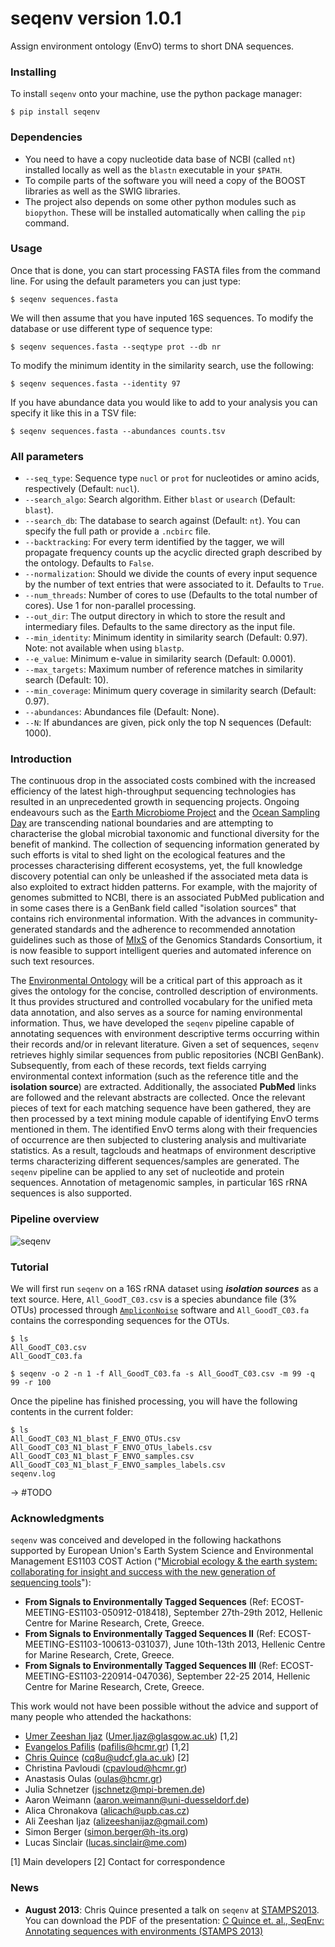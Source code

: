 # seqenv version 1.0.1
Assign environment ontology (EnvO) terms to short DNA sequences.

### Installing
To install `seqenv` onto your machine, use the python package manager:

    $ pip install seqenv

### Dependencies
* You need to have a copy nucleotide data base of NCBI (called `nt`) installed locally as well as the `blastn` executable in your `$PATH`.
* To compile parts of the software you will need a copy of the BOOST libraries as well as the SWIG libraries.
* The project also depends on some other python modules such as `biopython`. These will be installed automatically when calling the `pip` command.

### Usage
Once that is done, you can start processing FASTA files from the command line. For using the default parameters you can just type:

    $ seqenv sequences.fasta

We will then assume that you have inputed 16S sequences. To modify the database or use different type of sequence type:

    $ seqenv sequences.fasta --seqtype prot --db nr

To modify the minimum identity in the similarity search, use the following:

    $ seqenv sequences.fasta --identity 97

If you have abundance data you would like to add to your analysis you can specify it like this in a TSV file:

    $ seqenv sequences.fasta --abundances counts.tsv

### All parameters
   * `--seq_type`: Sequence type `nucl` or `prot` for nucleotides or amino acids, respectively (Default: `nucl`).
   * `--search_algo`: Search algorithm. Either `blast` or `usearch` (Default: `blast`).
   * `--search_db`: The database to search against (Default: `nt`). You can specify the full path or provide a `.ncbirc` file.
   * `--backtracking`: For every term identified by the tagger, we will propagate frequency counts up the acyclic directed graph described by the ontology. Defaults to `False`.
   * `--normalization`: Should we divide the counts of every input sequence by the number of text entries that were associated to it. Defaults to `True`.
   * `--num_threads`: Number of cores to use (Defaults to the total number of cores). Use 1 for non-parallel processing.
   * `--out_dir`: The output directory in which to store the result and intermediary files. Defaults to the same directory as the input file.
   * `--min_identity`: Minimum identity in similarity search (Default: 0.97). Note: not available when using `blastp`.
   * `--e_value`: Minimum e-value in similarity search (Default: 0.0001).
   * `--max_targets`: Maximum number of reference matches in similarity search (Default: 10).
   * `--min_coverage`: Minimum query coverage in similarity search (Default: 0.97).
   * `--abundances`: Abundances file (Default: None).
   * `--N`: If abundances are given, pick only the top N sequences (Default: 1000).

### Introduction
The continuous drop in the associated costs combined with the increased efficiency of the latest high-throughput sequencing technologies has resulted in an unprecedented growth in sequencing projects. Ongoing endeavours such as the [Earth Microbiome Project](http://www.earthmicrobiome.org) and the [Ocean Sampling Day](http://www.microb3.eu/osd) are transcending national boundaries and are attempting to characterise the global microbial taxonomic and functional diversity for the benefit of mankind. The collection of sequencing information generated by such efforts is vital to shed light on the ecological features and the processes characterising different ecosystems, yet, the full knowledge discovery potential can only be unleashed if the associated meta data is also exploited to extract hidden patterns. For example, with the majority of genomes submitted to NCBI, there is an associated PubMed publication and in some cases there is a GenBank field called "isolation sources" that contains rich environmental information.
With the advances in community-generated standards and the adherence to recommended annotation guidelines such as those of [MIxS](http://gensc.org/gc_wiki/index.php/MIxS) of the Genomics Standards Consortium, it is now feasible to support intelligent queries and automated inference on such text resources.

The [Environmental Ontology](http://environmentontology.org/) will be a critical part of this approach as it gives the ontology for the concise, controlled description of environments. It thus provides structured and controlled vocabulary for the unified meta data annotation, and also serves as a source for naming environmental information. Thus, we have developed the `seqenv` pipeline capable of annotating sequences with environment descriptive terms occurring within their records and/or in relevant literature. Given a set of sequences, `seqenv` retrieves highly similar sequences from public repositories (NCBI GenBank). Subsequently, from each of these records, text fields carrying environmental context information (such as the reference title and the **isolation source**) are extracted. Additionally, the associated **PubMed** links are followed and the relevant abstracts are collected. Once the relevant pieces of text for each matching sequence have been gathered, they are then processed by a text mining module capable of identifying EnvO terms mentioned in them. The identified EnvO terms along with their frequencies of occurrence are then subjected to clustering analysis and multivariate statistics. As a result, tagclouds and heatmaps of environment descriptive terms characterizing different sequences/samples are generated. The `seqenv` pipeline can be applied to any set of nucleotide and protein sequences. Annotation of metagenomic samples, in particular 16S rRNA sequences is also supported.

### Pipeline overview
![seqenv](https://bitbucket.org/repo/6g996b/images/3493861180-SEQenv.jpg "seqenv")

### Tutorial
We will first run `seqenv` on a 16S rRNA dataset using ***isolation sources*** as a text source. Here, `All_GoodT_C03.csv` is a species abundance file (3% OTUs) processed through [`AmpliconNoise`](https://code.google.com/p/ampliconnoise/) software and `All_GoodT_C03.fa` contains the corresponding sequences for the OTUs.

~~~
$ ls
All_GoodT_C03.csv
All_GoodT_C03.fa

$ seqenv -o 2 -n 1 -f All_GoodT_C03.fa -s All_GoodT_C03.csv -m 99 -q 99 -r 100
~~~

Once the pipeline has finished processing, you will have the following contents in the current folder:

~~~
$ ls
All_GoodT_C03_N1_blast_F_ENVO_OTUs.csv
All_GoodT_C03_N1_blast_F_ENVO_OTUs_labels.csv
All_GoodT_C03_N1_blast_F_ENVO_samples.csv
All_GoodT_C03_N1_blast_F_ENVO_samples_labels.csv
seqenv.log
~~~

-> #TODO

### Acknowledgments
`seqenv` was conceived and developed in the following hackathons supported by European Union's Earth System Science and Environmental Management ES1103 COST Action ("[Microbial ecology & the earth system: collaborating for insight and success with the new generation of sequencing tools](http://www.cost.eu/domains_actions/essem/Actions/ES1103)"):

- **From Signals to Environmentally Tagged Sequences** (Ref: ECOST-MEETING-ES1103-050912-018418), September 27th-29th 2012, Hellenic Centre for Marine Research, Crete, Greece.
- **From Signals to Environmentally Tagged Sequences II** (Ref: ECOST-MEETING-ES1103-100613-031037), June 10th-13th 2013, Hellenic Centre for Marine Research, Crete, Greece.
- **From Signals to Environmentally Tagged Sequences III** (Ref: ECOST-MEETING-ES1103-220914-047036), September 22-25 2014, Hellenic Centre for Marine Research, Crete, Greece.

This work would not have been possible without the advice and support of many people who attended the hackathons:

- [Umer Zeeshan Ijaz](http://userweb.eng.gla.ac.uk/umer.ijaz) (Umer.Ijaz@glasgow.ac.uk) [1,2]
- [Evangelos Pafilis](http://epafilis.info/) (pafilis@hcmr.gr) [1,2]
- [Chris Quince](http://www.gla.ac.uk/schools/engineering/staff/christopherquince/) (cq8u@udcf.gla.ac.uk) [2]
- Christina Pavloudi (cpavloud@hcmr.gr)
- Anastasis Oulas (oulas@hcmr.gr)
- Julia Schnetzer (jschnetz@mpi-bremen.de)
- Aaron Weimann (aaron.weimann@uni-duesseldorf.de)
- Alica Chronakova (alicach@upb.cas.cz)
- Ali Zeeshan Ijaz (alizeeshanijaz@gmail.com)
- Simon Berger (simon.berger@h-its.org)
- Lucas Sinclair (lucas.sinclair@me.com)

[1] Main developers
[2] Contact for correspondence

### News
* **August 2013**: Chris Quince presented a talk on `seqenv` at [STAMPS2013](https://stamps.mbl.edu/index.php/Main_Page). You can download the PDF of the presentation: [C Quince et. al., SeqEnv: Annotating sequences with environments (STAMPS 2013)](https://stamps.mbl.edu/images/4/44/Quince_SeqEnvSTAMPS2013.pdf)